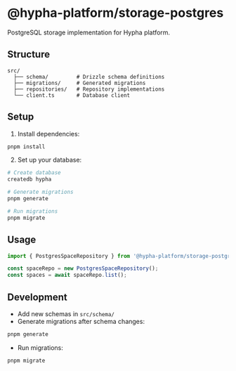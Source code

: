 # @hypha-platform/storage-postgres

PostgreSQL storage implementation for Hypha platform.

## Structure

```
src/
  ├── schema/         # Drizzle schema definitions
  ├── migrations/     # Generated migrations
  ├── repositories/   # Repository implementations
  └── client.ts       # Database client
```

## Setup

1. Install dependencies:

```bash
pnpm install
```

2. Set up your database:

```bash
# Create database
createdb hypha

# Generate migrations
pnpm generate

# Run migrations
pnpm migrate
```

## Usage

```typescript
import { PostgresSpaceRepository } from '@hypha-platform/storage-postgres';

const spaceRepo = new PostgresSpaceRepository();
const spaces = await spaceRepo.list();
```

## Development

- Add new schemas in `src/schema/`
- Generate migrations after schema changes:

```bash
pnpm generate
```

- Run migrations:

```bash
pnpm migrate
```
